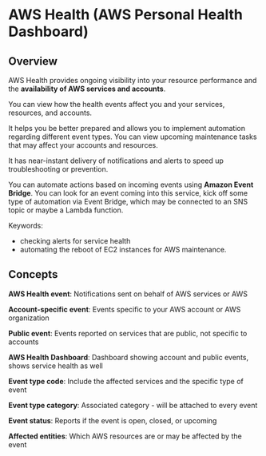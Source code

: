# AWS Health (AWS Personal Health Dashboard)

## Overview

AWS Health provides ongoing visibility into your resource performance and the **availability of AWS services and accounts**.

You can view how the health events affect you and your services, resources, and accounts.

It helps you be better prepared and allows you to implement automation regarding different event types. You can view upcoming maintenance tasks that may affect your accounts and resources.

It has near-instant delivery of notifications and alerts to speed up troubleshooting or prevention.

You can automate actions based on incoming events using **Amazon Event Bridge**. You can look for an event coming into this service, kick off some type of automation via Event Bridge, which may be connected to an SNS topic or maybe a Lambda function.

Keywords:
- checking alerts for service health
- automating the reboot of EC2 instances for AWS maintenance.


## Concepts

**AWS Health event**: Notifications sent on behalf of AWS services or AWS

**Account-specific event**: Events specific to your AWS account or AWS organization

**Public event**: Events reported on services that are public, not specific to accounts

**AWS Health Dashboard**: Dashboard showing account and public events, shows service health as well

**Event type code**: Include the affected services and the specific type of event

**Event type category**: Associated category - will be attached to every event

**Event status**: Reports if the event is open, closed, or upcoming

**Affected entities**: Which AWS resources are or may be affected by the event
